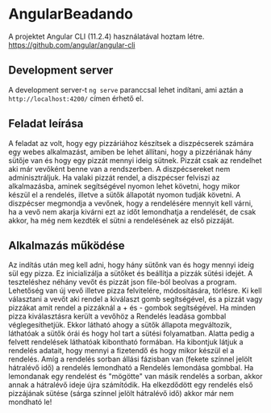 # AngularBeadando

A projektet Angular CLI (11.2.4) használatával hoztam létre. https://github.com/angular/angular-cli

## Development server

A development server-t `ng serve` paranccsal lehet indítani, ami aztán a `http://localhost:4200/` címen érhető el.

## Feladat leírása

A feladat az volt, hogy egy pizzáriához készítsek a diszpécserek számára egy webes alkalmazást, amiben be lehet állítani, hogy a pizzériának hány sütője van és hogy egy pizzát mennyi ideig sütnek. Pizzát csak az rendelhet aki már vevőként benne van a rendszerben. A diszpécsereket nem adminisztráljuk. Ha valaki pizzát rendel, a diszpécser felviszi az alkalmazásba, aminek segítségével nyomon lehet követni, hogy mikor készül el a rendelés, illetve a sütők állapotát nyomon tudják követni. A diszpécser megmondja a vevőnek, hogy a rendelésére mennyit kell várni, ha a vevő nem akarja kivárni ezt az időt lemondhatja a rendelését, de csak akkor, ha még nem kezdték el sütni a rendelésének az első pizzáját.

## Alkalmazás működése

Az indítás után meg kell adni, hogy hány sütőnk van és hogy mennyi ideig sül egy pizza.
Ez inicializálja a sütőket és beállítja a pizzák sütési idejét.
A teszteléshez néhány vevőt és pizzát json file-ból beolvas a program.
Lehetőség van új vevő illetve pizza felvitelére, módosítására, törlésre.
Ki kell választani a vevőt aki rendel a kiválaszt gomb segítségével, és a pizzát vagy pizzákat amit rendel a pizzáknál a + és - gombok segítségével.
Ha minden pizza kiválasztásra került a vevőhöz a Rendelés leadása gombbal véglegesíthetjük.
Ekkor látható ahogy a sütők állapota megváltozik, láthatóak a sütők órái és hogy hol tart a sütési folyamatban.
Alatta pedig a felvett rendelések láthatóak kibontható formában.
Ha kibontjuk látjuk a rendelés adatait, hogy mennyi a fizetendő és hogy mikor készül el a rendelés.
Amíg a rendelés sorban állási fázisban van (fekete színnel jelölt hátralévő idő) a rendelés lemondható a Rendelés lemondása gombbal.
Ha lemondanak egy rendelést és "mögötte" van másik rendelés a sorban, akkor annak a hátralévő ideje újra számítódik.
Ha elkezdődött egy rendelés első pizzájának sütése (sárga színnel jelölt hátralévő idő) akkor már nem mondható le!

